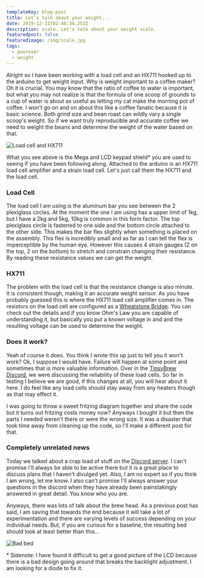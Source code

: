 ```yaml
---
templateKey: blog-post
title: Let's talk about your weight...
date: 2019-12-31T02:46:34.253Z
description: scale. Let's talk about your weight scale.
featuredpost: false
featuredimage: /img/scale.jpg
tags:
  - pourover
  - weight
---
```

Alright so I have been working with a load cell and an HX711 hooked up to the arduino to get weight input. Why is weight important to a coffee maker? Oh it is crucial. You may know that the ratio of coffee to water is important, but what you may not realize is that the formula of one scoop of grounds to a cup of water is about as useful as letting my cat make the morning pot of coffee. I won't go on and on about this like a coffee fanatic because it is basic science. Both grind size and bean roast can wildly vary a single scoop's weight. So if we want truly reproducible and accurate coffee we need to weight the beans and determine the weight of the water based on that.

![Load cell and HX711](/img/scale.jpg "Load cell and HX711")

What you see above is the Mega and LCD keypad shield* you are used to seeing if you have been following along. Attached to the arduino is an HX711 load cell amplifier and a strain load cell. Let's just call them the HX711 and the load cell.

### Load Cell

The load cell I am using is the aluminum bar you see between the 2 plexiglass circles. At the moment the one I am using has a upper limit of 1kg, but I have a 2kg and 5kg, 10kg is common in this form factor. The top plexiglass circle is fastened to one side and the bottom circle attached to the other side. This makes the bar flex slightly when something is placed on the assembly. This flex is incredibly small and as far as I can tell the flex is imperceptible by the human eye. However this causes 4 strain gauges (2 on the top, 2 on the bottom) to stretch and constrain changing their resistance. By reading these resistance values we can get the weight.

### HX711

The problem with the load cell is that the resistance change is also minute. It is consistent though, making it an accurate weight sensor. As you have probably guessed this is where the HX711 load cell amplifier comes in. The resistors on the load cell are configured as a [Wheatstone Bridge](https://en.wikipedia.org/wiki/Wheatstone_bridge). You can check out the details and if you know Ohm's Law you are capable of understanding it, but basically you put a known voltage in and and the resulting voltage can be used to determine the weight.

### Does it work?

Yeah of course it does. You think I wrote this up just to tell you it won't work? Ok, I suppose I would have. Failure will happen at some point and sometimes that is more valuable information. Over in the [TipsyBrew Discord](https://discord.gg/KKTHenQ), we were discussing the reliability of these load cells. So far in testing I believe we are good, if this changes at all, you will hear about it here. I do feel like any load cells should stay away from any heaters though as that may effect it.

I was going to throw a sweet fritzing diagram together and share the code but it turns out fritzing costs money now? Anyways I bought it but then the parts I needed weren't there or were the wrong size. It was a disaster that took time away from cleaning up the code, so I'll make a different post for that.

### Completely unrelated news

Today we talked about a crap load of stuff on the [Discord server](https://discord.gg/KKTHenQ). I can't promise I'll always be able to be active there but it is a great place to discuss plans that I haven't divulged yet. Also, I am no expert so if you think I am wrong, let me know. I also can't promise I'll always answer your questions in the discord when they have already been painstakingly answered in great detail. You know who you are.

Anyways, there was lots of talk about the brew head. As a previous post has said, I am saving that towards the end because it will take a lot of experimentation and there are varying levels of success depending on your individual needs. But, if you are curious for a baseline, the resulting bed should look at least better than this...

![Bad bed](/img/badbed.jpg "Bad bed")

\* Sidenote: I have found it difficult to get a good picture of the LCD because there is a bad design going around that breaks the backlight adjustment. I am looking for a diode to fix it. 
